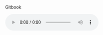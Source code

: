 Gitbook


<audio controls>
  <source src="[minimax 2.mp3](https://tand-dev.github.io/audio-hosting/minimax%202.mp3)" type="audio/mpeg">
  Your browser does not support the audio element.
</audio>
